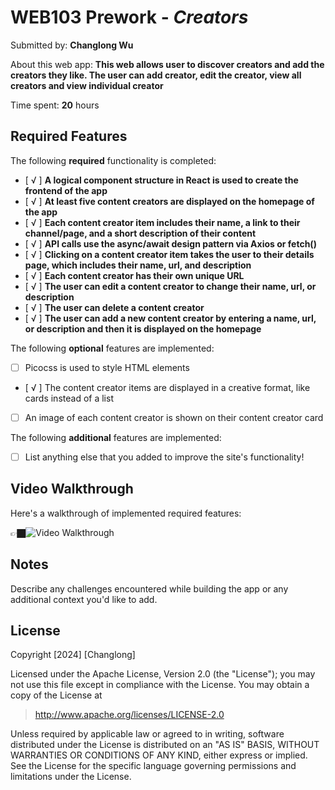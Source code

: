 # WEB103 Prework - _Creators_

Submitted by: **Changlong Wu**

About this web app: **This web allows user to discover creators and add the creators they like. The user can add creator, edit the creator, view all creators and view individual creator**

Time spent: **20** hours

## Required Features

The following **required** functionality is completed:

<!-- 👉🏿👉🏿👉🏿 Make sure to check off completed functionality below -->

- [ √ ] **A logical component structure in React is used to create the frontend of the app**
- [ √ ] **At least five content creators are displayed on the homepage of the app**
- [ √ ] **Each content creator item includes their name, a link to their channel/page, and a short description of their content**
- [ √ ] **API calls use the async/await design pattern via Axios or fetch()**
- [ √ ] **Clicking on a content creator item takes the user to their details page, which includes their name, url, and description**
- [ √ ] **Each content creator has their own unique URL**
- [ √ ] **The user can edit a content creator to change their name, url, or description**
- [ √ ] **The user can delete a content creator**
- [ √ ] **The user can add a new content creator by entering a name, url, or description and then it is displayed on the homepage**

The following **optional** features are implemented:

- [ ] Picocss is used to style HTML elements
- [ √ ] The content creator items are displayed in a creative format, like cards instead of a list
- [ ] An image of each content creator is shown on their content creator card

The following **additional** features are implemented:

- [ ] List anything else that you added to improve the site's functionality!

## Video Walkthrough

Here's a walkthrough of implemented required features:

👉🏿<img src='walkthrough.gif' title='Video Walkthrough' width='' alt='Video Walkthrough' />

<!-- Replace this with whatever GIF tool you used! -->

<!-- Recommended tools:
[Kap](https://getkap.co/) for macOS
[ScreenToGif](https://www.screentogif.com/) for Windows
[peek](https://github.com/phw/peek) for Linux. -->

## Notes

Describe any challenges encountered while building the app or any additional context you'd like to add.

## License

Copyright [2024] [Changlong]

Licensed under the Apache License, Version 2.0 (the "License"); you may not use this file except in compliance with the License. You may obtain a copy of the License at

> http://www.apache.org/licenses/LICENSE-2.0

Unless required by applicable law or agreed to in writing, software distributed under the License is distributed on an "AS IS" BASIS, WITHOUT WARRANTIES OR CONDITIONS OF ANY KIND, either express or implied. See the License for the specific language governing permissions and limitations under the License.

